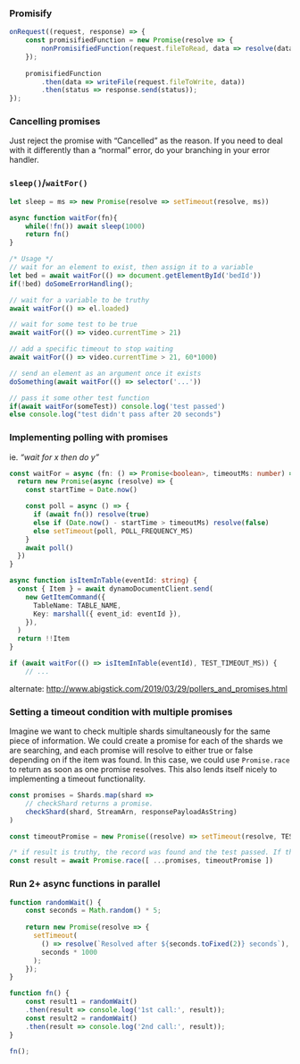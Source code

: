 
### Promisify
```js
onRequest((request, response) => {
    const promisifiedFunction = new Promise(resolve => {
        nonPromisifiedFunction(request.fileToRead, data => resolve(data));
    });
    
    promisifiedFunction
        .then(data => writeFile(request.fileToWrite, data))
        .then(status => response.send(status));
});
```

### Cancelling promises
Just reject the promise with “Cancelled” as the reason. If you need to deal with it differently than a “normal” error, do your branching in your error handler.

### `sleep()`/`waitFor()`
```js
let sleep = ms => new Promise(resolve => setTimeout(resolve, ms))

async function waitFor(fn){
    while(!fn()) await sleep(1000)
    return fn()
}

/* Usage */
// wait for an element to exist, then assign it to a variable
let bed = await waitFor(() => document.getElementById('bedId'))
if(!bed) doSomeErrorHandling();

// wait for a variable to be truthy
await waitFor(() => el.loaded)

// wait for some test to be true
await waitFor(() => video.currentTime > 21)

// add a specific timeout to stop waiting
await waitFor(() => video.currentTime > 21, 60*1000)

// send an element as an argument once it exists
doSomething(await waitFor(() => selector('...'))

// pass it some other test function
if(await waitFor(someTest)) console.log('test passed')
else console.log("test didn't pass after 20 seconds")
```

### Implementing polling with promises
ie. *“wait for x then do y”*
```ts
const waitFor = async (fn: () => Promise<boolean>, timeoutMs: number) => {
  return new Promise(async (resolve) => {
    const startTime = Date.now()

    const poll = async () => {
      if (await fn()) resolve(true)
      else if (Date.now() - startTime > timeoutMs) resolve(false)
      else setTimeout(poll, POLL_FREQUENCY_MS)
    }
    await poll()
  })
}

async function isItemInTable(eventId: string) {
  const { Item } = await dynamoDocumentClient.send(
    new GetItemCommand({
      TableName: TABLE_NAME,
      Key: marshall({ event_id: eventId }),
    }),
  )
  return !!Item
}

if (await waitFor(() => isItemInTable(eventId), TEST_TIMEOUT_MS)) {
    // ...
```
alternate: http://www.abigstick.com/2019/03/29/pollers_and_promises.html

### Setting a timeout condition with multiple promises
Imagine we want to check multiple shards simultaneously for the same piece of information. We could create a promise for each of the shards we are searching, and each promise will resolve to either true or false depending on if the item was found. In this case, we could use `Promise.race` to return as soon as one promise resolves. This also lends itself nicely to implementing a timeout functionality.
```ts
const promises = Shards.map(shard =>
    // checkShard returns a promise.
    checkShard(shard, StreamArn, responsePayloadAsString)
)

const timeoutPromise = new Promise((resolve) => setTimeout(resolve, TEST_TIMEOUT_MS))

/* if result is truthy, the record was found and the test passed. If the timer resolves first, then the test is considered to have timed out. */
const result = await Promise.race([ ...promises, timeoutPromise ])
```

### Run 2+ async functions in parallel
```js
function randomWait() {
    const seconds = Math.random() * 5;
  
    return new Promise(resolve => {
      setTimeout(
        () => resolve(`Resolved after ${seconds.toFixed(2)} seconds`),
        seconds * 1000
      );
    });
}

function fn() {
    const result1 = randomWait()
    .then(result => console.log('1st call:', result));
    const result2 = randomWait()
    .then(result => console.log('2nd call:', result));
}

fn();
```
